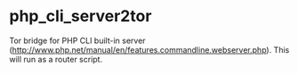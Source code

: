 php_cli_server2tor
==================

Tor bridge for PHP CLI built-in server (http://www.php.net/manual/en/features.commandline.webserver.php).
This will run as a router script.
